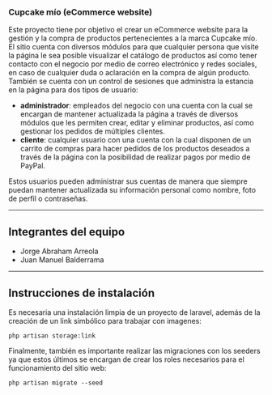 ### Cupcake mío (eCommerce website)

Este proyecto tiene por objetivo el crear un eCommerce website para la gestión y la compra de productos pertenecientes a la marca Cupcake mío. El sitio cuenta con diversos módulos para que cualquier persona que visite la página le sea posible visualizar el catálogo de productos así como tener contacto con el negocio por medio de correo electrónico y redes sociales, en caso de cualquier duda o aclaración en la compra de algún producto. También se cuenta con un control de sesiones que administra la estancia en la página para dos tipos de usuario:

- **administrador**: empleados del negocio con una cuenta con la cual se encargan de mantener actualizada la página a través de diversos módulos que les permiten crear, editar y eliminar productos, así como gestionar los pedidos de múltiples clientes.
- **cliente**: cualquier usuario con una cuenta con la cual disponen de un carrito de compras para hacer pedidos de los productos deseados a través de la página con la posibilidad de realizar pagos por medio de PayPal.

Estos usuarios pueden administrar sus cuentas de manera que siempre puedan mantener actualizada su información personal como nombre, foto de perfil o contraseñas.

<hr>

## Integrantes del equipo

- Jorge Abraham Arreola
- Juan Manuel Balderrama

<hr>

## Instrucciones de instalación

Es necesaria una instalación limpia de un proyecto de laravel, además de la creación de un link simbólico para trabajar con imagenes:
```shell
php artisan storage:link
```

Finalmente, también es importante realizar las migraciones con los seeders ya que estos últimos se encargan de crear los roles necesarios para el funcionamiento del sitio web:
```shell
php artisan migrate --seed
```
